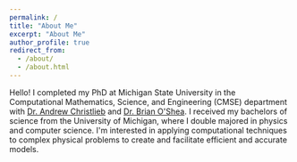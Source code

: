 ```yaml
---
permalink: /
title: "About Me"
excerpt: "About Me"
author_profile: true
redirect_from: 
  - /about/
  - /about.html
---
```


Hello! I completed my PhD at Michigan State University in the Computational Mathematics, Science, and Engineering (CMSE) department with [Dr. Andrew Christlieb](https://cmse.msu.edu/directory/faculty/andrew-christlieb/) and [Dr. Brian O'Shea](https://cmse.msu.edu/directory/faculty/brian-o-shea/). I received my bachelors of science from the University of Michigan, where I double majored in physics and computer science. I'm interested in applying computational techniques to complex physical problems to create and facilitate efficient and accurate models.

